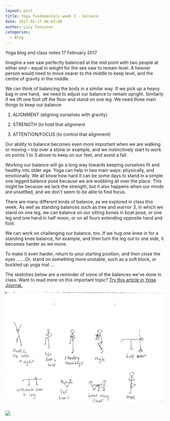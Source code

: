 ```yaml
---
layout: post
title: Yoga fundamentals week 3 - balance
date: 2017-02-17 08:43:00
author: Lucy Tennyson
categories:
  - Blog
---
```



Yoga blog and class notes 17 February 2017

Imagine a see saw perfectly balanced at the mid point with two people at either end – equal in weight for the see saw to remain level. A heavier person would need to move nearer to the middle to keep level, and the centre of gravity in the middle.

We can think of balancing the body in a similar way. If we pick up a heavy bag in one hand, &nbsp;we need to adjust our balance to remain upright. Similarly if we lift one foot off the floor and stand on one leg. We need three main things to keep our balance:

1. ALIGNMENT (aligning ourselves with gravity)

2. STRENGTH (to hold that alignment

3. ATTENTION/FOCUS (to control that alignment)

Our ability to balance becomes even more important when we are walking or moving – trip over a stone or example, and we instinctively start to work on points 1 to 3 above to keep on our feet, and avoid a fall.

Working our balance will go a long way towards keeping ourselves fit and healthy into older age. Yoga can help in two main ways: physically, and emotionally. We all know how hard it can be some days to stand in a simple one legged balance pose because we are wobbling all over the place. This might be because we lack the strength, but it also happens when our minds are unsettled, and we don't seem to be able to find focus.

There are many different kinds of balance, as we explored in class this week. As well as standing balances such as tree and warrior 3, in which we stand on one leg, we can balance on our sitting bones in boat pose, or one leg and one hand in half moon, or on all fours extending opposite hand and foot.

We can work on challenging our balance, too. If we hug one knee in for a standing knee balance, for example, and then turn the leg out to one side, it becomes harder as we move.

To make it even harder, return to your starting position, and then close the eyes …….Or, stand on something more unstable, such as a soft block, or buckled up yoga mat …

The sketches below are a reminder of some of the balances we've done in class. Want to read more on this important topic?&nbsp;[Try this article in Yoga Journal.](http://www.yogajournal.com/article/practice-section/help-for-standing-balances-take-a-stand/)

![](/uploads/versions/bal---x----2507-1763x---.jpg)

![](/userfiles/yogablog17fed.jpg)